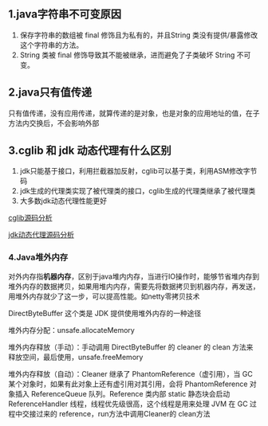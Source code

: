 ## 1.java字符串不可变原因

1. 保存字符串的数组被 final 修饰且为私有的，并且String 类没有提供/暴露修改这个字符串的方法。
2. String 类被 final 修饰导致其不能被继承，进而避免了子类破坏 String 不可变。

## 2.java只有值传递

只有值传递，没有应用传递，就算传递的是对象，也是对象的应用地址的值，在子方法内交换后，不会影响外部

## 3.cglib 和 jdk 动态代理有什么区别

1. jdk只能基于接口，利用拦截器加反射，cglib可以基于类，利用ASM修改字节码
2. jdk生成的代理类实现了被代理类的接口，cglib生成的代理类继承了被代理类
3. 大多数jdk动态代理性能更好

[cglib源码分析](https://cloud.tencent.com/developer/article/1898468)

[jdk动态代理源码分析](https://blog.csdn.net/CarryBest/article/details/112857330)

### 4.Java堆外内存

对外内存指**机器内存**，区别于java堆内内存，当进行IO操作时，能够节省堆内存到堆外内存的数据拷贝，如果用堆内内存，需要先将数据拷贝到机器内存，再发送，用堆外内存就少了这一步，可以提高性能。如netty零拷贝技术

DirectByteBuffer 这个类是 JDK 提供使用堆外内存的一种途径

堆外内存分配：unsafe.allocateMemory

堆外内存释放（手动）：手动调用 DirectByteBuffer 的 cleaner 的 clean 方法来释放空间，最后使用，unsafe.freeMemory

堆外内存释放（自动）：Cleaner 继承了 PhantomReference（虚引用），当 GC 某个对象时，如果有此对象上还有虚引用对其引用，会将 PhantomReference 对象插入 ReferenceQueue 队列。Reference 类内部 static 静态块会启动 ReferenceHandler 线程，线程优先级很高，这个线程是用来处理 JVM 在 GC 过程中交接过来的 reference，run方法中调用Cleaner的 clean方法

